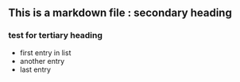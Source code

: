 ## This is a markdown file  : secondary heading
### test for tertiary heading
* first entry in list
* another entry
* last entry


